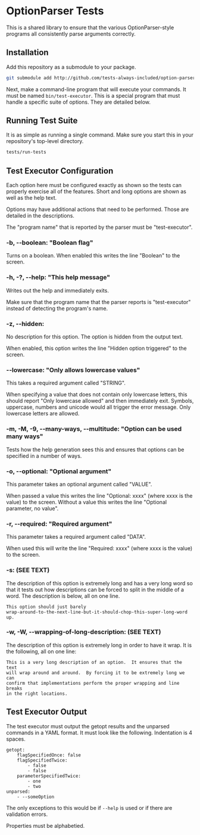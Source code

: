 OptionParser Tests
==================

This is a shared library to ensure that the various OptionParser-style programs all consistently parse arguments correctly.


Installation
------------

Add this repository as a submodule to your package.

```bash
git submodule add http://github.com/tests-always-included/option-parser-tests.git test/
```

Next, make a command-line program that will execute your commands.  It must be named `bin/test-executor`.  This is a special program that must handle a specific suite of options.  They are detailed below.


Running Test Suite
------------------

It is as simple as running a single command.  Make sure you start this in your repository's top-level directory.

```bash
tests/run-tests
```


Test Executor Configuration
---------------------------

Each option here must be configured exactly as shown so the tests can properly exercise all of the features.  Short and long options are shown as well as the help text.

Options may have additional actions that need to be performed.  Those are detailed in the descriptions.

The "program name" that is reported by the parser must be "test-executor".


### -b, --boolean: "Boolean flag"

Turns on a boolean.  When enabled this writes the line "Boolean" to the screen.


### -h, -?, --help:  "This help message"

Writes out the help and immediately exits.

Make sure that the program name that the parser reports is "test-executor" instead of detecting the program's name.


### -z, --hidden:

No description for this option.  The option is hidden from the output text.

When enabled, this option writes the line "Hidden option triggered" to the screen.


### --lowercase:  "Only allows lowercase values"

This takes a required argument called "STRING".

When specifying a value that does not contain only lowercase letters, this should report "Only lowercase allowed" and then immediately exit.  Symbols, uppercase, numbers and unicode would all trigger the error message.  Only lowercase letters are allowed.


### -m, -M, -9, --many-ways, --multitude:  "Option can be used many ways"

Tests how the help generation sees this and ensures that options can be specified in a number of ways.


### -o, --optional: "Optional argument"

This parameter takes an optional argument called "VALUE".

When passed a value this writes the line "Optional: xxxx" (where xxxx is the value) to the screen.  Without a value this writes the line "Optional parameter, no value".


### -r, --required:  "Required argument"

This parameter takes a required argument called "DATA".

When used this will write the line "Required: xxxx" (where xxxx is the value) to the screen.


### -s: (SEE TEXT)

The description of this option is extremely long and has a very long word so that it tests out how descriptions can be forced to split in the middle of a word.  The description is below, all on one line.

    This option should just barely
    wrap-around-to-the-next-line-but-it-should-chop-this-super-long-word up.


### -w, -W, --wrapping-of-long-description: (SEE TEXT)

The description of this option is extremely long in order to have it wrap.  It is the following, all on one line:

    This is a very long description of an option.  It ensures that the text
    will wrap around and around.  By forcing it to be extremely long we can
    confirm that implementations perform the proper wrapping and line breaks
    in the right locations.


Test Executor Output
--------------------

The test executor must output the getopt results and the unparsed commands in a YAML format.  It must look like the following.  Indentation is 4 spaces.

```
getopt:
    flagSpecifiedOnce: false
    flagSpecifiedTwice:
        - false
        - false
    parameterSpecifiedTwice:
        - one
        - two
unparsed:
    - --someOption
```

The only exceptions to this would be if `--help` is used or if there are validation errors.

Properties must be alphabetied.
